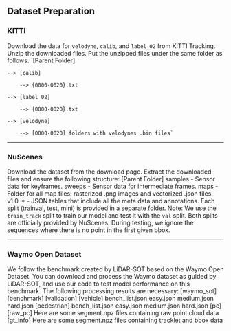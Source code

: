 ## Dataset Preparation

### KITTI
Download the data for `velodyne`, `calib`, and `label_02` from KITTI Tracking.
Unzip the downloaded files.
Put the unzipped files under the same folder as follows:
`[Parent Folder]
    
    --> [calib]
    
        --> {0000-0020}.txt
        
    --> [label_02]
    
        --> {0000-0020}.txt
        
    --> [velodyne]
    
        --> [0000-0020] folders with velodynes .bin files`

---

### NuScenes
Download the dataset from the download page.
Extract the downloaded files and ensure the following structure:
[Parent Folder]
  samples	-	Sensor data for keyframes.
  sweeps	-	Sensor data for intermediate frames.
  maps	        -	Folder for all map files: rasterized .png images and vectorized .json files.
  v1.0-*	-	JSON tables that include all the meta data and annotations. Each split (trainval, test, mini) is provided in a separate folder.
Note: We use the `train_track` split to train our model and test it with the `val` split. Both splits are officially provided by NuScenes. During testing, we ignore the sequences where there is no point in the first given bbox.

---

### Waymo Open Dataset
We follow the benchmark created by LiDAR-SOT based on the Waymo Open Dataset. You can download and process the Waymo dataset as guided by LiDAR-SOT, and use our code to test model performance on this benchmark.
The following processing results are necessary:
[waymo_sot]
     [benchmark]
         [validation]
             [vehicle]
                 bench_list.json
                 easy.json
                 medium.json
                 hard.json
             [pedestrian]
                 bench_list.json
                 easy.json
                 medium.json
                 hard.json
     [pc]
         [raw_pc]
             Here are some segment.npz files containing raw point cloud data
     [gt_info]
         Here are some segment.npz files containing tracklet and bbox data
